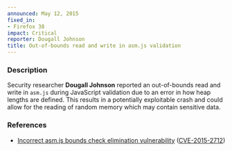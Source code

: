 ```yaml
---
announced: May 12, 2015
fixed_in:
- Firefox 38
impact: Critical
reporter: Dougall Johnson
title: Out-of-bounds read and write in asm.js validation
---
```


<h3>Description</h3>

<p>Security researcher <strong>Dougall Johnson</strong> reported an
out-of-bounds read and write in <code>asm.js</code> during JavaScript validation
due to an error in how heap lengths are defined. This results in a potentially
exploitable crash and could allow for the reading of random memory which may
contain sensitive data.
</p>

<h3>References</h3>

<ul>
  <li><a href="https://bugzilla.mozilla.org/show_bug.cgi?id=1152280">
        Incorrect asm.js bounds check elimination vulnerability</a>
(<a href="http://cve.mitre.org/cgi-bin/cvename.cgi?name=CVE-2015-2712"
class="ex-ref">CVE-2015-2712</a>)</li>
</ul>



